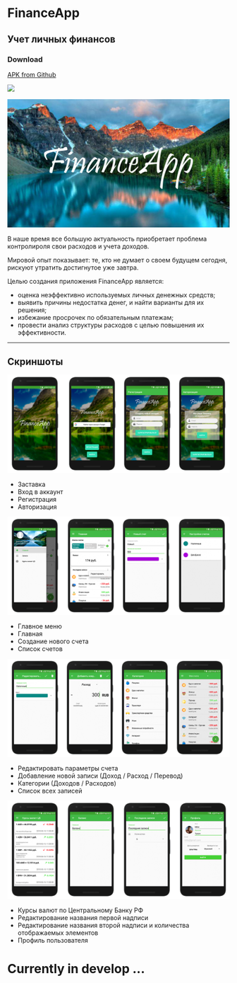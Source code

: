 # FinanceApp
## Учет личных финансов

### Download
[APK from Github](https://github.com/Dmitry374/FinanceApp/blob/master/apk/fa1.apk)

<img src="file:///C:\Users\Dima\Desktop\README\screenshots/banner2.png" />

![Basic](https://github.com/Dmitry374/FinanceApp/blob/master/screenshots/banner2.png)

В наше время все большую актуальность приобретает проблема контролироля свои расходов и учета доходов.

Мировой опыт показывает: те, кто не думает о своем будущем сегодня, рискуют утратить достигнутое уже завтра.

Целью создания приложения FinanceApp является:

* оценка неэффективно используемых личных денежных средств; 
* выявить причины недостатка денег, и найти варианты для их решения; 
* избежание просрочек по обязательным платежам; 
* провести анализ структуры расходов с целью повышения их эффективности.

---

## Скриншоты

<!-- ![Basic](file:///C:/Users/Dima/Desktop/md/screenshots/s1.png) -->

![Basic](https://github.com/Dmitry374/FinanceApp/blob/master/screenshots/s1.png)

* Заставка
* Вход в аккаунт
* Регистрация
* Авторизация

![Basic](https://github.com/Dmitry374/FinanceApp/blob/master/screenshots/s2.png)

* Главное меню
* Главная
* Создание нового счета
* Список счетов

![Basic](https://github.com/Dmitry374/FinanceApp/blob/master/screenshots/s3.png)

* Редактировать параметры счета
* Добавление новой записи (Доход / Расход / Перевод)
* Категории (Доходов / Расходов)
* Список всех записей

![Basic](https://github.com/Dmitry374/FinanceApp/blob/master/screenshots/s4.png)

* Курсы валют по Центральному Банку РФ
* Редактирование названия первой надписи
* Редактирование названия второй надписи и количества отображаемых элементов
* Профиль пользователя

# Currently in develop ...
